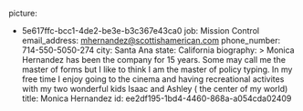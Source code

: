 picture:
  - 5e617ffc-bcc1-4de2-be3e-b3c367e43ca0
job: Mission Control
email_address: mhernandez@scottishamerican.com
phone_number: 714-550-5050-274
city: Santa Ana
state: California
biography: >
  Monica Hernandez has been the company for 15 years. Some may call me the master of forms but I like
  to think I am the master of policy typing. In my free time I enjoy going to the cinema and having
  recreational activites with my two wonderful kids Isaac and Ashley ( the center of my world)
title: Monica Hernandez
id: ee2df195-1bd4-4460-868a-a054cda02409
